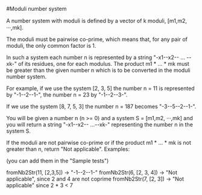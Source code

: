 #Moduli number system

A number system with moduli is deﬁned by a 
vector of k moduli, [m1,m2, ···,mk].

The moduli must be pairwise co-prime, 
which means that, for any pair of moduli, 
the only common factor is 1.

In such a system each number n is represented 
by a string "-x1--x2-- ... --xk-" of its residues, 
one for each modulus. The product m1 * ... * mk 
must be greater than the given number n which is 
to be converted in the moduli number system.

For example, if we use the system [2, 3, 5] the
number n = 11 is represented by "-1--2--1-",
the number n = 23 by "-1--2--3-".

If we use the system [8, 7, 5, 3] the number 
n = 187 becomes "-3--5--2--1-".

You will be given a number n (n >= 0) 
and a system S = [m1,m2, ···,mk] and you
will return a string "-x1--x2-- ...--xk-" 
representing the number n in the system S.

If the moduli are not pairwise co-prime or if 
the product m1 * ... * mk is not greater than n, 
return "Not applicable".
Examples:

(you can add them in the "Sample tests")

fromNb2Str(11, [2,3,5]) -> "-1--2--1-"
fromNb2Str(6, [2, 3, 4]) -> "Not applicable", 
since 2 and 4 are not coprime
fromNb2Str(7, [2, 3]) -> "Not applicable" 
since 2 * 3 < 7

